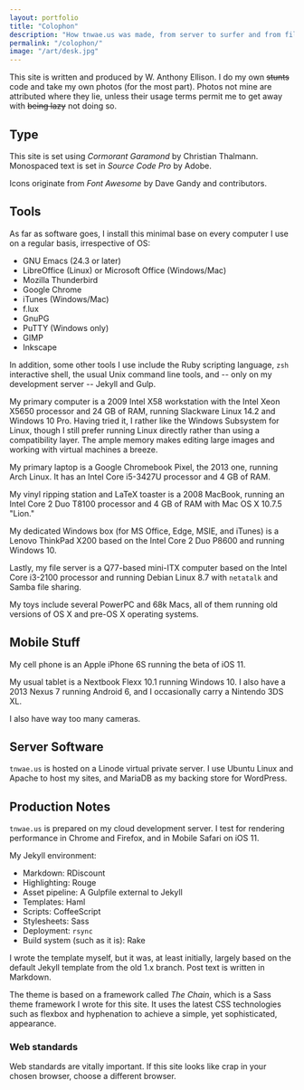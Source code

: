 ```yaml
---
layout: portfolio
title: "Colophon"
description: "How tnwae.us was made, from server to surfer and from film grains to written posts. (Photo: tnwae.us)"
permalink: "/colophon/"
image: "/art/desk.jpg"
---
```


This site is written and produced by W. Anthony Ellison.  I do my own
~~stunts~~ code and take my own photos (for the most part).  Photos not
mine are attributed where they lie, unless their usage terms permit me
to get away with ~~being lazy~~ not doing so.

## Type

This site is set using _Cormorant Garamond_ by Christian Thalmann.
Monospaced text is set in _Source Code Pro_ by Adobe.

Icons originate from _Font Awesome_ by Dave Gandy and contributors.

## Tools

As far as software goes, I install this minimal base on every computer I
use on a regular basis, irrespective of OS:

* GNU Emacs (24.3 or later)
* LibreOffice (Linux) or Microsoft Office (Windows/Mac)
* Mozilla Thunderbird
* Google Chrome
* iTunes (Windows/Mac)
* f.lux
* GnuPG
* PuTTY (Windows only)
* GIMP
* Inkscape

In addition, some other tools I use include the Ruby scripting language,
`zsh` interactive shell, the usual Unix command line tools, and -- only
on my development server -- Jekyll and Gulp.

My primary computer is a 2009 Intel X58 workstation with the Intel Xeon
X5650 processor and 24 GB of RAM, running Slackware Linux 14.2 and
Windows 10 Pro.  Having tried it, I rather like the Windows Subsystem
for Linux, though I still prefer running Linux directly rather than
using a compatibility layer.  The ample memory makes editing large
images and working with virtual machines a breeze.

My primary laptop is a Google Chromebook Pixel, the 2013 one, running
Arch Linux.  It has an Intel Core i5-3427U processor and 4 GB of RAM.

My vinyl ripping station and LaTeX toaster is a 2008 MacBook, running an
Intel Core 2 Duo T8100 processor and 4 GB of RAM with Mac OS X 10.7.5
"Lion."

My dedicated Windows box (for MS Office, Edge, MSIE, and iTunes) is a
Lenovo ThinkPad X200 based on the Intel Core 2 Duo P8600 and running
Windows 10.

Lastly, my file server is a Q77-based mini-ITX computer based on the
Intel Core i3-2100 processor and running Debian Linux 8.7 with
`netatalk` and Samba file sharing.

My toys include several PowerPC and 68k Macs, all of them running old
versions of OS X and pre-OS X operating systems.

## Mobile Stuff

My cell phone is an Apple iPhone 6S running the beta of iOS 11.

My usual tablet is a Nextbook Flexx 10.1 running Windows 10.  I also
have a 2013 Nexus 7 running Android 6, and I occasionally carry a
Nintendo 3DS XL.

I also have way too many cameras.

## Server Software

`tnwae.us` is hosted on a Linode virtual private server.  I use Ubuntu
Linux and Apache to host my sites, and MariaDB as my backing store for
WordPress.

## Production Notes

`tnwae.us` is prepared on my cloud development server.  I test for rendering
performance in Chrome and Firefox, and in Mobile Safari on iOS 11.

My Jekyll environment:

* Markdown: RDiscount
* Highlighting: Rouge
* Asset pipeline: A Gulpfile external to Jekyll
* Templates: Haml
* Scripts: CoffeeScript
* Stylesheets: Sass
* Deployment: `rsync`
* Build system (such as it is): Rake

I wrote the template myself, but it was, at least initially, largely
based on the default Jekyll template from the old 1.x branch.  Post text
is written in Markdown.

The theme is based on a framework called _The Chain_, which is a Sass
theme framework I wrote for this site.  It uses the latest CSS
technologies such as flexbox and hyphenation to achieve a simple, yet
sophisticated, appearance.

### Web standards

Web standards are vitally important.  If this site looks like crap in your
chosen browser, choose a different browser.
